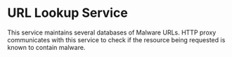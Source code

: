 # URL Lookup Service
This service maintains several databases of Malware URLs. HTTP proxy communicates with this service to check if the resource being requested is known to contain malware.
